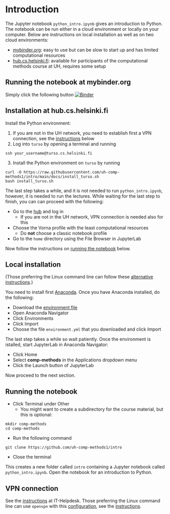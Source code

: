 # Introduction

The Jupyter notebook `python_intro.ipynb` gives an introduction to Python. The notebook can be run either in a cloud environment or locally on your computer. Below are instructions on local installation as well as on two cloud environments:
* [mybinder.org](https://mybinder.readthedocs.io/en/latest/about/about.html): easy to use but can be slow to start up and has limited computational resources
* [hub.cs.helsinki.fi](https://wiki.helsinki.fi/display/it4sci/Jupyter+Hub+User+Guide): available for participants of the computational methods course at UH, requires some setup

## Running the notebook at mybinder.org

Simply click the following button 
[![Binder](https://mybinder.org/badge_logo.svg)](https://mybinder.org/v2/gh/uh-comp-methods1/intro/main?labpath=python_intro.ipynb)

## Installation at hub.cs.helsinki.fi

Install the Python environment:

1. If you are not in the UH network, you need to establish first a VPN connection, see the [instructions](#vpn-connection) below
2. Log into `turso` by opening a terminal and running
```
ssh your_username@turso.cs.helsinki.fi
```
3. Install the Python environment on `turso` by running
```
curl -O https://raw.githubusercontent.com/uh-comp-methods1/intro/main/docs/install_turso.sh
bash install_turso.sh
```

The last step takes a while, and it is not needed to run `python_intro.ipynb`, however, it is needed to run the lectures. 
While waiting for the last step to finish, you can can proceed with the following:

* Go to the [hub](https://hub.cs.helsinki.fi) and log in
    - If you are not in the UH network, VPN connection is needed also for this
* Choose the Vorna profile with the least computational resources 
  - Do **not** choose a classic notebook profile
* Go to the `home` directory using the File Browser in JupyterLab

Now follow the instructions on [running the notebook](#running-the-notebook) below.

## Local installation

(Those preferring the Linux command line can follow these [alternative instructions](docs/install_cli.md).)

You need to install first [Anaconda](https://www.anaconda.com/products/individual). Once you have Anaconda installed, do the following: 

* Download the [environment file](https://raw.githubusercontent.com/uh-comp-methods1/intro/main/docs/environment.yml)
* Open Anaconda Navigator
* Click Environments
* Click Import
* Choose the file `environment.yml` that you downloaded and click Import

The last step takes a while so wait patiently. Once the environment is istalled, start JupyterLab in Anaconda Navigator:

* Click Home
* Select **comp-methods** in the Applications dropdown menu
* Click the Launch button of JupyterLab 

Now proceed to the next section.

## Running the notebook

* Click Terminal under Other
    - You might want to create a subdirectory for the course material, but this is optional:
```
mkdir comp-methods
cd comp-methods
```
* Run the following command 
```
git clone https://github.com/uh-comp-methods1/intro
```
* Close the terminal

This creates a new folder called `intro`
containing a Jupyter notebook called `python_intro.ipynb`.
Open the notebook for an introduction to Python.

## VPN connection

See the [instructions](https://helpdesk.it.helsinki.fi/en/help/5190) at IT-Helpdesk. Those preferring the Linux command line can use `openvpn` with this [configuration](https://cubbli.cs.helsinki.fi/hy-vpn-tun.ovpn), see the [instructions](https://wiki.helsinki.fi/display/it4sci/Remote+access+to+University+resources).
